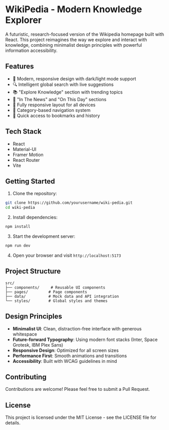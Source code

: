 # WikiPedia - Modern Knowledge Explorer

A futuristic, research-focused version of the Wikipedia homepage built with React. This project reimagines the way we explore and interact with knowledge, combining minimalist design principles with powerful information accessibility.

## Features

- 🎨 Modern, responsive design with dark/light mode support
- 🔍 Intelligent global search with live suggestions
- 📚 "Explore Knowledge" section with trending topics
- 📰 "In The News" and "On This Day" sections
- 📱 Fully responsive layout for all devices
- 🎯 Category-based navigation system
- 💾 Quick access to bookmarks and history

## Tech Stack

- React
- Material-UI
- Framer Motion
- React Router
- Vite

## Getting Started

1. Clone the repository:
```bash
git clone https://github.com/yourusername/wiki-pedia.git
cd wiki-pedia
```

2. Install dependencies:
```bash
npm install
```

3. Start the development server:
```bash
npm run dev
```

4. Open your browser and visit `http://localhost:5173`

## Project Structure

```
src/
├── components/     # Reusable UI components
├── pages/         # Page components
├── data/          # Mock data and API integration
└── styles/        # Global styles and themes
```

## Design Principles

- **Minimalist UI**: Clean, distraction-free interface with generous whitespace
- **Future-forward Typography**: Using modern font stacks (Inter, Space Grotesk, IBM Plex Sans)
- **Responsive Design**: Optimized for all screen sizes
- **Performance First**: Smooth animations and transitions
- **Accessibility**: Built with WCAG guidelines in mind

## Contributing

Contributions are welcome! Please feel free to submit a Pull Request.

## License

This project is licensed under the MIT License - see the LICENSE file for details.

